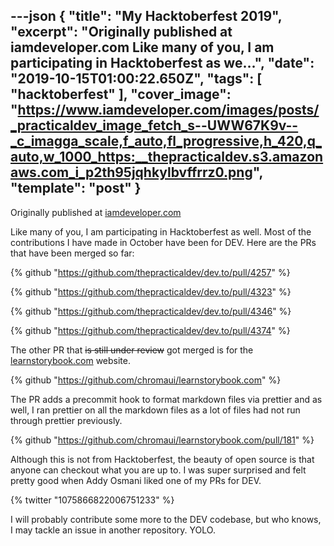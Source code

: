 ---json
{
  "title": "My Hacktoberfest 2019",
  "excerpt": "Originally published at iamdeveloper.com  Like many of you, I am participating in Hacktoberfest as we...",
  "date": "2019-10-15T01:00:22.650Z",
  "tags": [
    "hacktoberfest"
  ],
  "cover_image": "https://www.iamdeveloper.com/images/posts/_practicaldev_image_fetch_s--UWW67K9v--_c_imagga_scale,f_auto,fl_progressive,h_420,q_auto,w_1000_https:__thepracticaldev.s3.amazonaws.com_i_p2th95jqhkylbvffrrz0.png",
  "template": "post"
}
---

Originally published at [iamdeveloper.com](https://www.iamdeveloper.com/blog/2019-10-14-my-hacktoberfest-2019/)

Like many of you, I am participating in Hacktoberfest as well. Most of the contributions I have made in October have been for DEV. Here are the PRs that have been merged so far:


{% github "https://github.com/thepracticaldev/dev.to/pull/4257" %}

{% github "https://github.com/thepracticaldev/dev.to/pull/4323" %}

{% github "https://github.com/thepracticaldev/dev.to/pull/4346" %}

{% github "https://github.com/thepracticaldev/dev.to/pull/4374" %}


The other PR that ~~is still under review~~ got merged is for the [learnstorybook.com](https://learnstorybook.com) website.

{% github "https://github.com/chromaui/learnstorybook.com" %}

The PR adds a precommit hook to format markdown files via prettier and as well, I ran prettier on all the markdown files as a lot of files had not run through prettier previously.

{% github "https://github.com/chromaui/learnstorybook.com/pull/181" %}

Although this is not from Hacktoberfest, the beauty of open source is that anyone can checkout what you are up to. I was super surprised and felt pretty good when Addy Osmani liked one of my PRs for DEV.

{% twitter "1075866822006751233" %}

I will probably contribute some more to the DEV codebase, but who knows, I may tackle an issue in another repository. YOLO.
